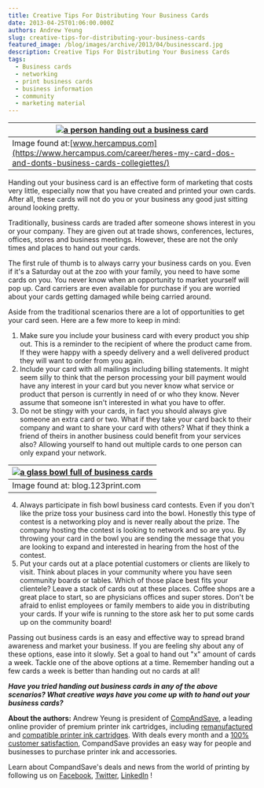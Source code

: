 ```yaml
---
title: Creative Tips For Distributing Your Business Cards
date: 2013-04-25T01:06:00.000Z
authors: Andrew Yeung
slug: creative-tips-for-distributing-your-business-cards
featured_image: /blog/images/archive/2013/04/businesscard.jpg
description: Creative Tips For Distributing Your Business Cards
tags:
  - Business cards
  - networking
  - print business cards
  - business information
  - community
  - marketing material
---
```

| [![a person handing out a business card](/blog/images/businesscard.jpg)](/blog/images/businesscard.jpg)                                                           |
| ----------------------------------------------------------------------------------------------------------------------------- |
| Image found at:[www.hercampus.com](https://www.hercampus.com/career/heres-my-card-dos-and-donts-business-cards-collegiettes/) |

Handing out your business card is an effective form of marketing that costs very little, especially now that you have created and printed your own cards. After all, these cards will not do you or your business any good just sitting around looking pretty.

Traditionally, business cards are traded after someone shows interest in you or your company. They are given out at trade shows, conferences, lectures, offices, stores and business meetings. However, these are not the only times and places to hand out your cards.

The first rule of thumb is to always carry your business cards on you. Even if it's a Saturday out at the zoo with your family, you need to have some cards on you. You never know when an opportunity to market yourself will pop up. Card carriers are even available for purchase if you are worried about your cards getting damaged while being carried around.

Aside from the traditional scenarios there are a lot of opportunities to get your card seen. Here are a few more to keep in mind:

1. Make sure you include your business card with every product you ship out. This is a reminder to the recipient of where the product came from. If they were happy with a speedy delivery and a well delivered product they will want to order from you again.
2. Include your card with all mailings including billing statements. It might seem silly to think that the person processing your bill payment would have any interest in your card but you never know what service or product that person is currently in need of or who they know. Never assume that someone isn't interested in what you have to offer.
3. Do not be stingy with your cards, in fact you should always give someone an extra card or two. What if they take your card back to their company and want to share your card with others? What if they think a friend of theirs in another business could benefit from your services also? Allowing yourself to hand out multiple cards to one person can only expand your network.

| [![a glass bowl full of business cards](/blog/images/jar3-R181143.jpg)](/blog/images/jar3-R181143.jpg) |
| ------------------------------------------------------------------- |
| Image found at: blog.123print.com                                   |

4. Always participate in fish bowl business card contests. Even if you don't like the prize toss your business card into the bowl. Honestly this type of contest is a networking ploy and is never really about the prize. The company hosting the contest is looking to network and so are you. By throwing your card in the bowl you are sending the message that you are looking to expand and interested in hearing from the host of the contest.
5. Put your cards out at a place potential customers or clients are likely to visit. Think about places in your community where you have seen community boards or tables. Which of those place best fits your clientele? Leave a stack of cards out at these places. Coffee shops are a great place to start, so are physicians offices and super stores. Don't be afraid to enlist employees or family members to aide you in distributing your cards. If your wife is running to the store ask her to put some cards up on the community board!

Passing out business cards is an easy and effective way to spread brand awareness and market your business. If you are feeling shy about any of these options, ease into it slowly. Set a goal to hand out "x" amount of cards a week. Tackle one of the above options at a time. Remember handing out a few cards a week is better than handing out no cards at all!

***Have you tried handing out business cards in any of the above scenarios? What creative ways have you come up with to hand out your business cards?***

**About the authors:** Andrew Yeung is president of [CompAndSave](https://www.compandsave.com/), a leading online provider of premium printer ink cartridges, including [remanufactured](https://www.compandsave.com/help) and [compatible printer ink cartridges](https://www.compandsave.com/help). With deals every month and a [100% customer satisfaction](https://www.compandsave.com/help), CompandSave provides an easy way for people and businesses to purchase printer ink and accessories.

Learn about CompandSave's deals and news from the world of printing by following us on [Facebook](https://www.facebook.com/compandsave.ink), [Twitter](https://twitter.com/compandsave), [LinkedIn](https://www.linkedin.com) !